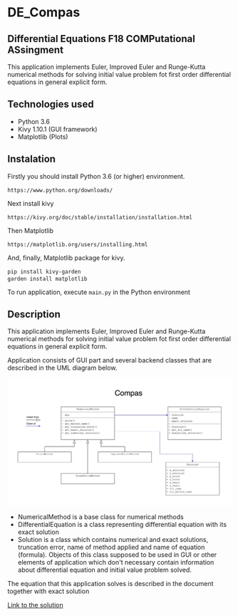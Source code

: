 # DE_Compas
## Differential Equations F18 COMPutational ASsingment

This application implements Euler, Improved Euler and Runge-Kutta numerical methods for solving initial value problem fot first order differential equations in general explicit form.

## Technologies used

- Python 3.6
- Kivy 1.10.1 (GUI framework)
- Matplotlib (Plots)

## Instalation
Firstly you should install Python 3.6 (or higher) environment.

    https://www.python.org/downloads/

Next install kivy

    https://kivy.org/doc/stable/installation/installation.html

Then Matplotlib

    https://matplotlib.org/users/installing.html

And, finally, Matplotlib package for kivy.

    pip install kivy-garden
    garden install matplotlib

To run application, execute `main.py` in the Python environment

## Description

This application implements Euler, Improved Euler and Runge-Kutta numerical methods for solving initial value problem fot first order differential equations in general explicit form.

Application consists of GUI part and several backend classes that are described in the UML diagram below.

![UML class diagram](docs/F18DE_compas_UML.jpg)

- NumericalMethod is a base class for numerical methods
- DifferentialEquation is a class representing differential equation with its exact solution
- Solution is a class which contains numerical and exact solutions, truncation error, name of method applied and name of equation (formula). Objects of this class supposed to be used in GUI or other elements of application which don't necessary contain information about differential equation and initial value problem solved.

The equation that this application solves is described in the document together with exact solution

[Link to the solution](docs/Differential_equation_solution.pdf)

